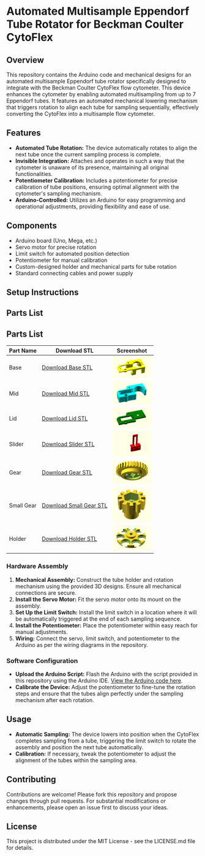 # Automated Multisample Eppendorf Tube Rotator for Beckman Coulter CytoFlex

## Overview
This repository contains the Arduino code and mechanical designs for an automated multisample Eppendorf tube rotator specifically designed to integrate with the Beckman Coulter CytoFlex flow cytometer. This device enhances the cytometer by enabling automated multisampling from up to 7 Eppendorf tubes. It features an automated mechanical lowering mechanism that triggers rotation to align each tube for sampling sequentially, effectively converting the CytoFlex into a multisample flow cytometer.

## Features
- **Automated Tube Rotation:** The device automatically rotates to align the next tube once the current sampling process is complete.
- **Invisible Integration:**  Attaches and operates in such a way that the cytometer is unaware of its presence, maintaining all original functionalities.
- **Potentiometer Calibration:** Includes a potentiometer for precise calibration of tube positions, ensuring optimal alignment with the cytometer's sampling mechanism.
- **Arduino-Controlled:** Utilizes an Arduino for easy programming and operational adjustments, providing flexibility and ease of use.

## Components
- Arduino board (Uno, Mega, etc.)
- Servo motor for precise rotation
- Limit switch for automated position detection
- Potentiometer for manual calibration
- Custom-designed holder and mechanical parts for tube rotation
- Standard connecting cables and power supply

## Setup Instructions


## Parts List

## Parts List

| Part Name                         | Download STL                                                                                                 | Screenshot                                  |
|-----------------------------------|-------------------------------------------------------------------------------------------------------------|---------------------------------------------|
| Base                              | [Download Base STL](https://github.com/ccg-esb-lab/cytoflex3D/blob/main/Servo-mount-eppendorf3_base.stl)    | <img src="screenshots/cytoflex3D_base.png" width="100"> |
| Mid                               | [Download Mid STL](https://github.com/ccg-esb-lab/cytoflex3D/blob/main/Servo-mount-eppendorf3_mid.stl)      | <img src="screenshots/cytoflex3D_mid.png" width="100">  |
| Lid                               | [Download Lid STL](https://github.com/ccg-esb-lab/cytoflex3D/blob/main/Servo-mount-eppendorf3_lid.stl)      | <img src="screenshots/cytoflex3D_lid.png" width="100">  |
| Slider                            | [Download Slider STL](https://github.com/ccg-esb-lab/cytoflex3D/blob/main/Servo-mount-eppendorf3_slider.stl)| <img src="screenshots/cytoflex3D_slider.png" width="100"> |
| Gear                              | [Download Gear STL](https://github.com/ccg-esb-lab/cytoflex3D/blob/main/Servo-mount-eppendorf3_gear.stl)    | <img src="screenshots/cytoflex3D_gear.png" width="100"> |
| Small Gear                        | [Download Small Gear STL](https://github.com/ccg-esb-lab/cytoflex3D/blob/main/Servo-mount-eppendorf3_small_gear.stl) | <img src="screenshots/cytoflex3D_small_gear.png" width="100"> |
| Holder                            | [Download Holder STL](https://github.com/ccg-esb-lab/cytoflex3D/blob/main/Servo-mount-eppendorf3_holder.stl)| <img src="screenshots/cytoflex3D_holder.png" width="100"> |



### Hardware Assembly
1. **Mechanical Assembly:** Construct the tube holder and rotation mechanism using the provided 3D designs. Ensure all mechanical connections are secure.
2. **Install the Servo Motor:** Fit the servo motor onto its mount on the assembly.
3. **Set Up the Limit Switch:** Install the limit switch in a location where it will be automatically triggered at the end of each sampling sequence.
4. **Install the Potentiometer:** Place the potentiometer within easy reach for manual adjustments.
5. **Wiring:** Connect the servo, limit switch, and potentiometer to the Arduino as per the wiring diagrams in the repository.

### Software Configuration
- **Upload the Arduino Script:** Flash the Arduino with the script provided in this repository using the Arduino IDE. [View the Arduino code here]([URL_TO_ARDUINO_CODE](https://github.com/ccg-esb-lab/cytoflex3D/edit/main/sketch_cytoflex3D.ino)).
- **Calibrate the Device:** Adjust the potentiometer to fine-tune the rotation steps and ensure that the tubes align perfectly under the sampling mechanism after each rotation.

## Usage
- **Automatic Sampling:** The device lowers into position when the CytoFlex completes sampling from a tube, triggering the limit switch to rotate the assembly and position the next tube automatically.
- **Calibration:** If necessary, tweak the potentiometer to adjust the alignment of the tubes within the sampling area.

## Contributing
Contributions are welcome! Please fork this repository and propose changes through pull requests. For substantial modifications or enhancements, please open an issue first to discuss your ideas.

## License
This project is distributed under the MIT License - see the LICENSE.md file for details.
